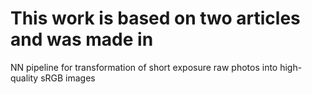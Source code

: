 # This work is based on two articles and was made in 
NN pipeline for transformation of short exposure raw photos into high-quality sRGB images
